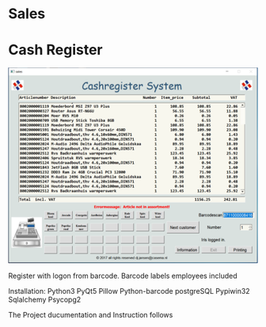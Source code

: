# Sales
# Cash Register

![Sales Cash Register Screenshot](https://raw.githubusercontent.com/DirkJanJansen/Sales/master/Cashregister.png)

Register with logon from barcode.
Barcode labels employees included

Installation:
Python3
PyQt5
Pillow
Python-barcode
postgreSQL
Pypiwin32
Sqlalchemy
Psycopg2

The Project ducumentation and Instruction follows
